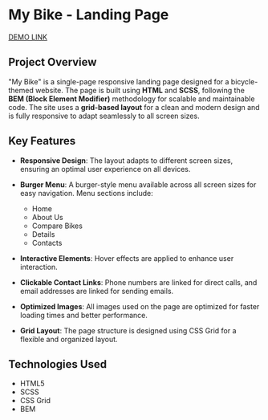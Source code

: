 
# My Bike - Landing Page
[DEMO LINK](https://iyehorova.github.io/bike-landing/)
## Project Overview
"My Bike" is a single-page responsive landing page designed for a bicycle-themed website. The page is built using **HTML** and **SCSS**, following the **BEM (Block Element Modifier)** methodology for scalable and maintainable code. The site uses a **grid-based layout** for a clean and modern design and is fully responsive to adapt seamlessly to all screen sizes.

## Key Features
- **Responsive Design**: The layout adapts to different screen sizes, ensuring an optimal user experience on all devices.

- **Burger Menu**: A burger-style menu available across all screen sizes for easy navigation. Menu sections include:
    - Home
    - About Us
    - Compare Bikes
    - Details
    - Contacts

- **Interactive Elements**: Hover effects are applied to enhance user interaction.

- **Clickable Contact Links**: Phone numbers are linked for direct calls, and email addresses are linked for sending emails.

- **Optimized Images**: All images used on the page are optimized for faster loading times and better performance.

- **Grid Layout**: The page structure is designed using CSS Grid for a flexible and organized layout.

## Technologies Used
- HTML5
- SCSS
- CSS Grid
- BEM
